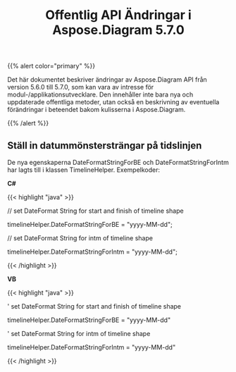 ﻿---
title: Offentlig API Ändringar i Aspose.Diagram 5.7.0
type: docs
weight: 30
url: /sv/net/public-api-changes-in-aspose-diagram-5-7-0/
---
{{% alert color="primary" %}} 

Det här dokumentet beskriver ändringar av Aspose.Diagram API från version 5.6.0 till 5.7.0, som kan vara av intresse för modul-/applikationsutvecklare. Den innehåller inte bara nya och uppdaterade offentliga metoder, utan också en beskrivning av eventuella förändringar i beteendet bakom kulisserna i Aspose.Diagram.

{{% /alert %}} 
## **Ställ in datummönstersträngar på tidslinjen**
De nya egenskaperna DateFormatStringForBE och DateFormatStringForIntm har lagts till i klassen TimelineHelper. Exempelkoder:

**C#**

{{< highlight "java" >}}

 // set DateFormat String for start and finish of timeline shape

timelineHelper.DateFormatStringForBE = "yyyy-MM-dd";

// set DateFormat String for intm of timeline shape

timelineHelper.DateFormatStringForIntm = "yyyy-MM-dd";

{{< /highlight >}}

**VB**

{{< highlight "java" >}}

 ' set DateFormat String for start and finish of timeline shape

timelineHelper.DateFormatStringForBE = "yyyy-MM-dd"

' set DateFormat String for intm of timeline shape

timelineHelper.DateFormatStringForIntm = "yyyy-MM-dd"

{{< /highlight >}}
